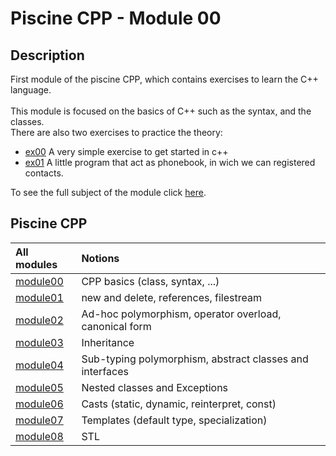 # Piscine CPP - Module 00

## Description
First module of the piscine CPP, which contains exercises to learn the C++ language.</br></br>This module is focused on the basics of C++ such as the syntax, and the classes.</br>There are also two exercises to practice the theory:<ul><li>[ex00][10] A very simple exercise to get started in c++</li> <li>[ex01][11] A little program that act as phonebook, in wich we can registered contacts.</li></ul>
To see the full subject of the module click [here][12].
## Piscine CPP

| All modules  	          | Notions           |
|:------------------------|:------------------|
| [module00][1]	          | CPP basics (class, syntax, ...)         |
|	[module01][2]           |	new and delete, references, filestream                  |	
| [module02][3]  		      | Ad-hoc polymorphism, operator overload, canonical form                  | 
|	[module03][4]		        | Inheritance                  |
|	[module04][5]		        | Sub-typing polymorphism, abstract classes and interfaces                  |
|	[module05][6]		        | Nested classes and Exceptions                 |
|	[module06][7]		        |  Casts (static, dynamic, reinterpret, const)                 |
|	[module07][8]		        |  Templates (default type, specialization)              |
|	[module08][9]		        |  STL                 |

[1]: https://github.com/TomWeimer/CPP_Module_00
[2]: https://github.com/TomWeimer/CPP_Module_01
[3]: https://github.com/TomWeimer/CPP_Module_02
[4]: https://github.com/TomWeimer/CPP_Module_03
[5]: https://github.com/TomWeimer/CPP_Module_04
[6]: https://github.com/TomWeimer/CPP_Module_05
[7]: https://github.com/TomWeimer/CPP_Module_06
[8]: https://github.com/TomWeimer/CPP_Module_07
[9]: https://github.com/TomWeimer/CPP_Module_08
[10]: https://github.com/TomWeimer/CPP_Module_00/tree/main/ex00
[11]: https://github.com/TomWeimer/CPP_Module_00/tree/main/ex01
[12]: https://github.com/TomWeimer/CPP_Module_00/blob/main/fr.subject.pdf

